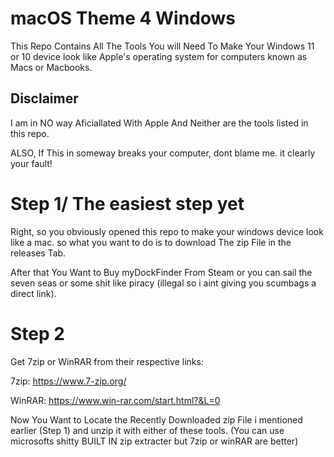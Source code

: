 # macOS Theme 4 Windows
This Repo Contains All The Tools You will Need To Make Your Windows 11 or 10 device look like Apple's operating system for computers known as Macs or Macbooks.
## Disclaimer
I am in NO way Aficiallated With Apple And Neither are the tools listed in this repo.

ALSO, If This in someway breaks your computer, dont blame me. it clearly your fault!

# Step 1/ The easiest step yet
Right, so you obviously opened this repo to make your windows device look like a mac. so what you want to do is to download The zip File in the releases Tab.

After that You Want to Buy myDockFinder From Steam or you can sail the seven seas or some shit like piracy (illegal so i aint giving you scumbags a direct link).

# Step 2
Get 7zip or WinRAR from their respective links:

7zip: https://www.7-zip.org/

WinRAR: https://www.win-rar.com/start.html?&L=0

Now You Want to Locate the Recently Downloaded zip File i mentioned earlier (Step 1) and unzip it with either of these tools.
(You can use microsofts shitty BUILT IN zip extracter but 7zip or winRAR are better)
